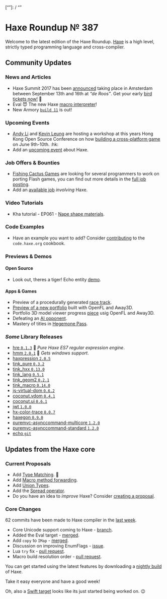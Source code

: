 [_template]: ../templates/roundup.html
[date]: / "2017-06-06 10:30:00"
[modified]: / "2017-06-06 10:43:00"
[published]: / "2017-06-06 11:30:00"
[description]: / "The latest news covering the Haxe community, featuring upcoming talks, the latest HaxeLib releases, game previews and lots more!"
[“”]: / “”

# Haxe Roundup № 387

Welcome to the latest edition of the Haxe Roundup. [Haxe](http://haxe.org/?utm_source=haxe.io) is a high level, strictly typed programming language and cross-compiler.

## Community Updates

### News and Articles

- Haxe Summit 2017 has been [announced](https://twitter.com/haxe_org/status/849702177039929344) taking place in Amsterdam between September 13th and 16th at _“de Roos”_. Get your early [bird tickets now!](http://summit.haxe.org/#tickets) :tada:
- Eval :smiling_imp: The new Haxe [macro interpreter](https://haxe.org/blog/eval/)!
- New Armory [`build 11`](http://forums.armory3d.org/t/build-11-is-out/352) is out!


### Upcoming Events

- [Andy Li]( https://twitter.com/andy_li/) and [Kevin Leung](https://twitter.com/kevinresol) are hosting a workshop at this years Hong Kong Open Source Conference on how [building a cross-platform game](http://hkoscon.org/2017/topics/build-a-cross-platofrm-game-in-haxe/) on June 9th-10th. :hk:
- Add an [upcoming event](https://github.com/skial/haxe.io/labels/events) about Haxe.

### Job Offers & Bounties

- [Fishing Cactus Games](https://twitter.com/FishingCactus) are looking for several programmers to work on porting Flash games, you can find out more details in the [full job posting](http://emploi.afjv.com/emploi-jeux-video/EDEV610-11668).
- Add an [available job](https://github.com/skial/haxe.io/labels/jobs) _involving_ Haxe.

### Video Tutorials

- Kha tutorial - EP061 - [Nape shape materials](https://www.youtube.com/watch?v=PoczuDkOTDY).

### Code Examples

- Have an example you want to add? Consider [contributing](https://github.com/HaxeFoundation/code-cookbook#contributing-articles) to the `code.haxe.org` cookbook.

### Previews & Demos

#### Open Source

- Look out, theres a tiger! Echo entity [demo](https://wimcake.github.io/echo/web/).

#### Apps & Games

- Preview of a procedurally generated [race track](https://twitter.com/ryzzed/status/870759714610712576).
- [Preview of a new portfolio](https://twitter.com/renderhjs/status/870498401569325057) built with OpenFL and Away3D.
- Portfolio 3D model viewer progress [piece](https://twitter.com/renderhjs/status/871974756869910529) usig OpenFL and Away3D.
- Defeating an [AI opponent](https://twitter.com/kennygoff/status/871091478868742144).
- Mastery of titles in [Hegemone Pass](https://twitter.com/ingenoire/status/870740139793928192).

### _Some_ Library Releases

- [hre `0.1.3`](http://lib.haxe.org/p/hre) :star2: _Pure Haxe ES7 regular expression engine_.
- [hmm `2.0.1`](http://lib.haxe.org/p/hmm) :star2: _Gets windows support_.
- [haxpression `2.0.5`](http://lib.haxe.org/p/haxpression)
- [tink_pure `0.3.2`](http://lib.haxe.org/p/tink_pure)
- [tink_hxx `0.13.0`](http://lib.haxe.org/p/tink_hxx)
- [tink_lang `0.5.1`](http://lib.haxe.org/p/tink_lang)
- [tink_geom2 `0.2.1`](http://lib.haxe.org/p/tink_geom2)
- [tink_macro `0.14.0`](http://lib.haxe.org/p/tink_macro)
- [js-virtual-dom `0.6.2`](http://lib.haxe.org/p/js-virtual-dom)
- [coconut.vdom `0.4.1`](http://lib.haxe.org/p/coconut.vdom)
- [coconut.ui `0.6.1`](http://lib.haxe.org/p/coconut.ui)
- [jwt `1.0.0`](http://lib.haxe.org/p/jwt)
- [hx-color-trace `0.0.7`](http://lib.haxe.org/p/hx-color-trace)
- [haxegon `0.9.0`](http://lib.haxe.org/p/haxegon)
- [puremvc-asynccommand-multicore `1.2.0`](http://lib.haxe.org/p/puremvc-asynccommand-multicore)
- [puremvc-asynccommand-standard `1.2.0`](http://lib.haxe.org/p/puremvc-asynccommand-standard)
- [echo `git`](https://github.com/wimcake/echo)

## Updates from the Haxe core

### Current Proposals

- Add [Type Matching](https://github.com/HaxeFoundation/haxe-evolution/pull/20). :star2:
- Add [Macro method forwarding](https://github.com/HaxeFoundation/haxe-evolution/pull/18).
- Add [Union Types](https://github.com/HaxeFoundation/haxe-evolution/pull/11).
- Add the [Spread operator](https://github.com/HaxeFoundation/haxe-evolution/pull/7).
- Do you have an idea to _improve_ Haxe? Consider [creating a proposal].

### Core Changes

62 commits have been made to Haxe compiler in the [last week].

- Core Unicode support coming to Haxe - [branch](https://github.com/frabbit/haxe-1/tree/unicode_vector).
- Added the Eval target - [merged](https://github.com/HaxeFoundation/haxe/pull/6319).
- Add `copy` to `IMap` - [merged](https://github.com/HaxeFoundation/haxe/pull/6331).
- Discussion on improving EnumFlags - [issue](https://github.com/HaxeFoundation/haxe/issues/6330).
- Lua `try` fix - [pull request](https://github.com/HaxeFoundation/haxe/pull/6326).
- Macro build resolution order - [pull request](https://github.com/Simn/haxe/pull/54).

You can get started using the latest features by downloading a [nightly build] of Haxe.

Take it easy everyone and have a good week!

Oh, also a [Swift target](https://github.com/rwthompsonii/haxe-add-swift-target) looks like its just started being worked on. :wink:

[last week]: https://github.com/issues?utf8=%E2%9C%93&q=closed%3A2017-05-31..2017-06-06+org%3Ahaxefoundation+is%3Aclosed+
[nightly build]: http://build.haxe.org
[creating a proposal]: https://github.com/HaxeFoundation/haxe-evolution
